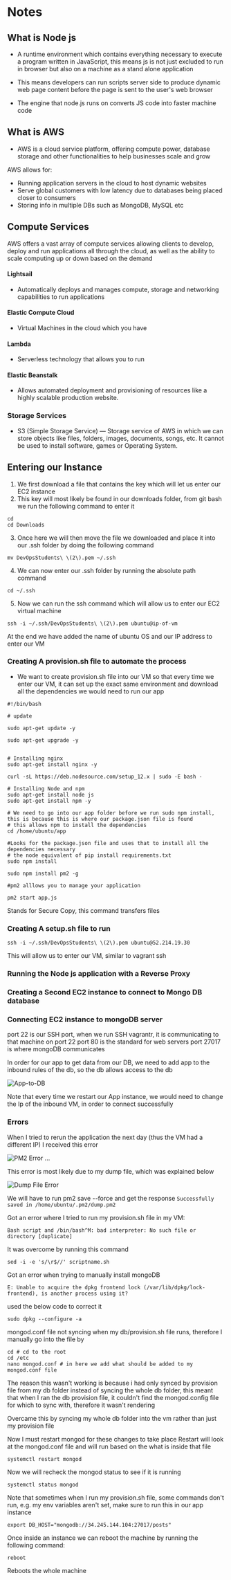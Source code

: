 # Notes


## What is Node js

- A runtime environment which contains everything necessary to execute a program written in JavaScript,
this means js is not just excluded to run in browser but also on a machine as a stand alone application

- This means developers can run scripts server side to produce dynamic web page content before
the page is sent to the user's web browser

- The engine that node.js runs on converts JS code into faster machine code



## What is AWS
- AWS is a cloud service platform, offering compute power, database storage and other functionalities to help businesses
scale and grow

AWS allows for:
- Running application servers in the cloud to host dynamic websites
- Serve global customers with low latency due to databases being placed closer to consumers
- Storing info in multiple DBs such as MongoDB, MySQL etc



## Compute Services

AWS offers a vast array of compute services allowing clients to develop, deploy and run applications all through the cloud,
as well as the ability to scale computing up or down based on the demand


#### Lightsail
- Automatically deploys and manages compute, storage and networking capabilities to run applications

#### Elastic Compute Cloud
- Virtual Machines in the cloud which you have 

#### Lambda
- Serverless technology that allows you to run 

#### Elastic Beanstalk
- Allows automated deployment and provisioning of resources like a highly scalable production website.


### Storage Services
- S3 (Simple Storage Service) — Storage service of AWS in which we can store objects like files, folders, images,
documents, songs, etc. It cannot be used to install software, games or Operating System.



## Entering our Instance 

1) We first download a file that contains the key which will let us enter our EC2 instance
2) This key will most likely be found in our downloads folder, from git bash we run the following command to enter it
```commandline
cd
cd Downloads
```

3) Once here we will then move the file we downloaded and place it into our .ssh folder by doing the following command
```commandline
mv DevOpsStudents\ \(2\).pem ~/.ssh
```

4) We can now enter our .ssh folder by running the absolute path command
```commandline
cd ~/.ssh
```

5) Now we can run the ssh command which will allow us to enter our EC2 virtual machine
```commandline
ssh -i ~/.ssh/DevOpsStudents\ \(2\).pem ubuntu@ip-of-vm
```
At the end we have added the name of ubuntu OS and our IP address to enter our VM



### Creating A provision.sh file to automate the process

- We want to create provision.sh file into our VM so that every time we enter our VM, it can set up the exact same environment
and download all the dependencies we would need to run our app


```commandline
#!/bin/bash

# update

sudo apt-get update -y

sudo apt-get upgrade -y


# Installing nginx
sudo apt-get install nginx -y

curl -sL https://deb.nodesource.com/setup_12.x | sudo -E bash -

# Installing Node and npm
sudo apt-get install node js
sudo apt-get install npm -y

# We need to go into our app folder before we run sudo npm install, this is because this is where our package.json file is found
# this allows npm to install the dependencies
cd /home/ubuntu/app

#Looks for the package.json file and uses that to install all the dependencies necessary
# the node equivalent of pip install requirements.txt
sudo npm install

sudo npm install pm2 -g

#pm2 alllows you to manage your application

pm2 start app.js
```
Stands for Secure Copy, this command transfers files

### Creating A setup.sh file to run 


```commandline
ssh -i ~/.ssh/DevOpsStudents\ \(2\).pem ubuntu@52.214.19.30
```
This will allow us to enter our VM, similar to vagrant ssh



### Running the Node js application with a Reverse Proxy            


### Creating a Second EC2 instance to connect to Mongo DB database

### Connecting EC2 instance to mongoDB server

port 22 is our SSH port, when we run SSH vagrantr, it is communicating to that machine on port 22
port 80 is the standard for web servers
port 27017 is where mongoDB communicates

In order for our app to get data from our DB, we need to add app to the inbound rules of the db, so the db allows access
to the db

![App-to-DB](images/Adding-App-security-group-to-IP.png)

Note that every time we restart our App instance, we would need to change the Ip of the inbound VM, in order to connect
successfully





### Errors

When I tried to rerun the application the next day (thus the VM had a different IP) I received this error

![PM2 Error](images/pm2-error.png)
...

This error is most likely due to my dump file, which was explained below

![Dump File Error](images/dump-file-error.png)

We will have to run pm2 save --force
and get the response ``` Successfully saved in /home/ubuntu/.pm2/dump.pm2 ```


Got an error where I tried to run my provision.sh file in my VM:

```commandline
Bash script and /bin/bash^M: bad interpreter: No such file or directory [duplicate]

```
It was overcome by running this command
```
sed -i -e 's/\r$//' scriptname.sh
```

Got an error when trying to manually install mongoDB

```commandline
E: Unable to acquire the dpkg frontend lock (/var/lib/dpkg/lock-frontend), is another process using it?
```

used the below code to correct it
```commandline
sudo dpkg --configure -a
```


mongod.conf file not syncing when my db/provision.sh file runs, therefore I manually go into the file by
```commandline
cd # cd to the root 
cd /etc
nano mongod.conf # in here we add what should be added to my mongod.conf file
```


The reason this wasn't working is because i had only synced by provision file from my db folder instead of syncing the
whole db folder, this meant that when I ran the db provision file, it couldn't find the mongod.config file for which to
sync with, therefore it wasn't rendering 

Overcame this by syncing my whole db folder into the vm rather than just my provision file

Now I must restart mongod for these changes to take place
Restart will look at the mongod.conf file and will run based on the what is inside that file
```commandline
systemctl restart mongod
```

Now we will recheck the mongod status to see if it is running
```commandline
systemctl status mongod
```

Note that sometimes when I run my provision.sh file, some commands don't run, e.g. my env variables aren't set,
make sure to run this in our app instance
```commandline
export DB_HOST="mongodb://34.245.144.104:27017/posts"
```


Once inside an instance we can reboot the machine by running the following command:
```commandline
reboot
```

Reboots the whole machine